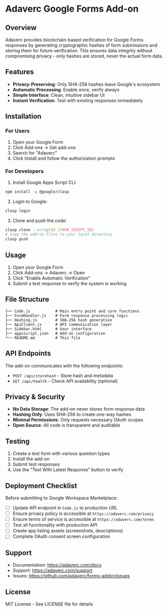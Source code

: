 # Adaverc Google Forms Add-on

## Overview

Adaverc provides blockchain-based verification for Google Forms responses by generating cryptographic hashes of form submissions and storing them for future verification. This ensures data integrity without compromising privacy - only hashes are stored, never the actual form data.

## Features

- **Privacy-Preserving**: Only SHA-256 hashes leave Google's ecosystem
- **Automatic Processing**: Enable once, verify always
- **Simple Interface**: Clean, intuitive sidebar UI
- **Instant Verification**: Test with existing responses immediately

## Installation

### For Users
1. Open your Google Form
2. Click Add-ons → Get add-ons
3. Search for "Adaverc"
4. Click Install and follow the authorization prompts

### For Developers

1. Install Google Apps Script CLI:
```bash
npm install -g @google/clasp
```

2. Login to Google:
```bash
clasp login
```

3. Clone and push the code:
```bash
clasp clone --scriptId [YOUR_SCRIPT_ID]
# Copy the add-on files to your local directory
clasp push
```

## Usage

1. Open your Google Form
2. Click Add-ons → Adaverc → Open
3. Click "Enable Automatic Verification"
4. Submit a test response to verify the system is working

## File Structure

```
├── Code.js           # Main entry point and core functions
├── FormHandler.js    # Form response processing logic
├── Hashing.js        # SHA-256 hash generation
├── ApiClient.js      # API communication layer
├── Sidebar.html      # User interface
├── appsscript.json   # Add-on configuration
└── README.md         # This file
```

## API Endpoints

The add-on communicates with the following endpoints:

- `POST /api/storehash` - Store hash and metadata
- `GET /api/health` - Check API availability (optional)

## Privacy & Security

- **No Data Storage**: The add-on never stores form response data
- **Hashing Only**: Uses SHA-256 to create one-way hashes
- **Minimal Permissions**: Only requests necessary OAuth scopes
- **Open Source**: All code is transparent and auditable

## Testing

1. Create a test form with various question types
2. Install the add-on
3. Submit test responses
4. Use the "Test With Latest Response" button to verify

## Deployment Checklist

Before submitting to Google Workspace Marketplace:

- [ ] Update API endpoint in `Code.js` to production URL
- [ ] Ensure privacy policy is accessible at `https://adaverc.com/privacy`
- [ ] Ensure terms of service is accessible at `https://adaverc.com/terms`
- [ ] Test all functionality with production API
- [ ] Create app listing assets (screenshots, descriptions)
- [ ] Complete OAuth consent screen configuration

## Support

- Documentation: https://adaverc.com/docs
- Support: https://adaverc.com/support
- Issues: https://github.com/adaverc/forms-addon/issues

## License

MIT License - See LICENSE file for details